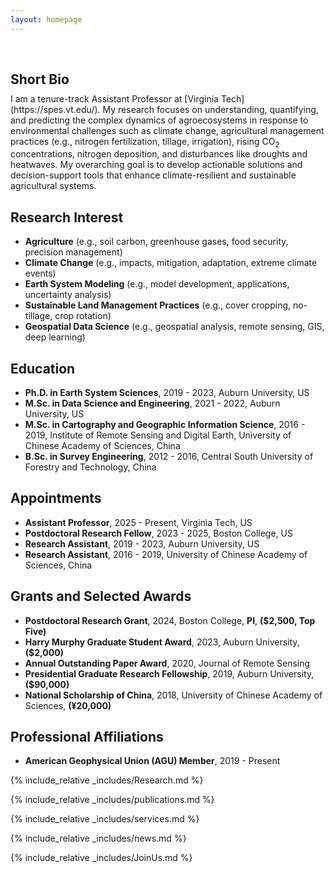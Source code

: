 ```yaml
---
layout: homepage
---
```


<h1 id="about-me"></h1>


<h2 style="margin: 60px 0px 10px;">Short Bio</h2>
I am a tenure-track Assistant Professor at [Virginia Tech](https://spes.vt.edu/). My research focuses on understanding, quantifying, and predicting the complex dynamics of agroecosystems in response to environmental challenges such as climate change, agricultural management practices (e.g., nitrogen fertilization, tillage, irrigation), rising CO<sub>2</sub> concentrations, nitrogen deposition, and disturbances like droughts and heatwaves. My overarching goal is to develop actionable solutions and decision-support tools that enhance climate-resilient and sustainable agricultural systems.

## Research Interest
- **Agriculture** (e.g., soil carbon, greenhouse gases, food security, precision management)
- **Climate Change** (e.g., impacts, mitigation, adaptation, extreme climate events)
- **Earth System Modeling** (e.g., model development, applications, uncertainty analysis)
- **Sustainable Land Management Practices** (e.g., cover cropping, no-tillage, crop rotation)
- **Geospatial Data Science** (e.g., geospatial analysis, remote sensing, GIS, deep learning)

## Education
- **Ph.D. in Earth System Sciences**, 2019 - 2023, Auburn University, US
- **M.Sc. in Data Science and Engineering**, 2021 - 2022, Auburn University, US
- **M.Sc. in Cartography and Geographic Information Science**, 2016 - 2019, Institute of Remote Sensing and Digital Earth, University of Chinese Academy of Sciences, China
- **B.Sc. in Survey Engineering**, 2012 - 2016, Central South University of Forestry and Technology, China

## Appointments
- **Assistant Professor**, 2025 - Present, Virginia Tech, US
- **Postdoctoral Research Fellow**, 2023 - 2025, Boston College, US
- **Research Assistant**, 2019 - 2023, Auburn University, US
- **Research Assistant**, 2016 - 2019, University of Chinese Academy of Sciences, China

## Grants and Selected Awards
- **Postdoctoral Research Grant**, 2024, Boston College, **PI**, **($2,500, Top Five)**
- **Harry Murphy Graduate Student Award**, 2023, Auburn University, **($2,000)**
- **Annual Outstanding Paper Award**, 2020, Journal of Remote Sensing
- **Presidential Graduate Research Fellowship**, 2019, Auburn University, **($90,000)**
- **National Scholarship of China**, 2018, University of Chinese Academy of Sciences, **(¥20,000)**

## Professional Affiliations
- **American Geophysical Union (AGU) Member**, 2019 - Present


{% include_relative _includes/Research.md %}

{% include_relative _includes/publications.md %}

{% include_relative _includes/services.md %}

{% include_relative _includes/news.md %}

{% include_relative _includes/JoinUs.md %}
